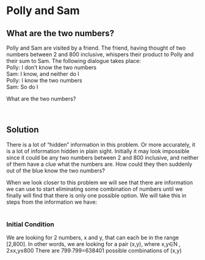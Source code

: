 # Polly and Sam
## What are the two numbers?

Polly and Sam are visited by a friend. The friend, having thought of two numbers between 2 and 800 inclusive, whispers their product to Polly and their sum to Sam. The following dialogue takes place:
<br>
Polly:     I don’t know the two numbers
<br>
Sam:      I know, and neither do I
<br>
Polly:     I know the two numbers
<br>
Sam:      So do I
<br>

What are the two numbers?

<br>

## Solution
There is a lot of “hidden” information in this problem. Or more accurately, it is a lot of information hidden in plain sight. 
Initially it may look impossible since it could be any two numbers between 2 and 800 inclusive, and neither of them have a clue what the numbers are. 
How could they then suddenly out of the blue know the two numbers?

When we look closer to this problem we will see that there are information we can use to start eliminating some combination of numbers 
until we finally will find that there is only one possible option. 
We will take this in steps from the information we have:
<br>
<br>
### Initial Condition
We are looking for 2 numbers, x and y, that can each be in the range [2,800]. In other words, we are looking for a pair 
(x,y), where x,y∈N ,    2≤x,y≤800
There are 799∙799=638401 possible combinations of (x,y)

